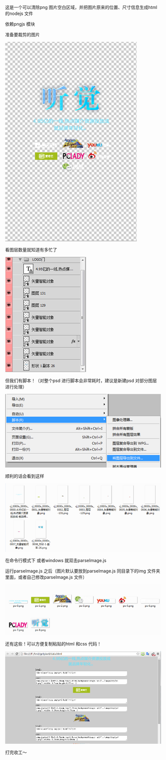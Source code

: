 这是一个可以清除png 图片空白区域，并把图片原来的位置、尺寸信息生成html的nodejs 文件

依赖pngjs 模块

准备要裁剪的图片

![准备要裁剪的图片](http://raw.githubusercontent.com/pasicopan/parseImage/master/screenshot/1.jpeg "准备要裁剪的图片")

看图层数量就知道有多忙了

![看图层数量就知道有多忙了](http://raw.githubusercontent.com/pasicopan/parseImage/master/screenshot/2.jpeg "看图层数量就知道有多忙了")

但我们有脚本！（对整个psd 进行脚本会非常耗时，建议是新建psd 对部分图层进行处理）

![但我们有脚本！](http://raw.githubusercontent.com/pasicopan/parseImage/master/screenshot/3.jpeg "但我们有脚本！")

顺利的话会看到这样

![顺利的话会看到这样](http://raw.githubusercontent.com/pasicopan/parseImage/master/screenshot/4.jpeg "顺利的话会看到这样")

在命令行模式下 或者windows 就双击parseImage.js

运行parseImage.js 之后（图片默认要放到parseImage.js 同目录下的img 文件夹里面，或者自己修改parseImage.js 文件）

![运行parseImage.js 之后](http://raw.githubusercontent.com/pasicopan/parseImage/master/screenshot/5.jpeg "运行parseImage.js 之后")

还有这些！可以方便复制粘贴的html 和css 代码！

![html代码](http://raw.githubusercontent.com/pasicopan/parseImage/master/screenshot/6.jpeg "html代码")

打完收工～